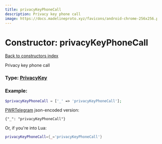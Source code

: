 ```yaml
---
title: privacyKeyPhoneCall
description: Privacy key phone call
image: https://docs.madelineproto.xyz/favicons/android-chrome-256x256.png
---
```

# Constructor: privacyKeyPhoneCall  
[Back to constructors index](index.md)



Privacy key phone call




### Type: [PrivacyKey](../types/PrivacyKey.md)


### Example:

```php
$privacyKeyPhoneCall = ['_' => 'privacyKeyPhoneCall'];
```  

[PWRTelegram](https://pwrtelegram.xyz) json-encoded version:

```
{"_": "privacyKeyPhoneCall"}
```


Or, if you're into Lua:

```lua
privacyKeyPhoneCall={_='privacyKeyPhoneCall'}

```


